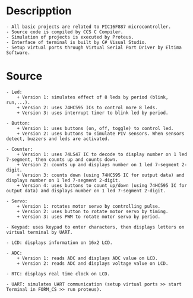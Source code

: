 # Descripption
    - All basic projects are related to PIC16F887 microcontroller.
    - Source code is compiled by CCS C Compiler.
    - Simulation of projects is executed by Proteus.
    - Interface of terminal is built by C# Visual Studio.
    - Setup virtual ports through Virtual Serial Port Driver by Eltima Software.

# Source
    - Led: 
        + Version 1: simulates effect of 8 leds by period (blink, run,...).
        + Version 2: uses 74HC595 ICs to control more 8 leds.
        + Version 3: uses interrupt timer to blink led by period.

    - Button: 
        + Version 1: uses buttons (on, off, toggle) to control led.
        + Version 2: uses buttons to simulate PIV sensors. When sensors detect, buzzers and leds are activated.

    - Counter:
        + Version 1: uses 74LS47 IC to decode to display number on 1 led 7-segment, then counts up and counts down.
        + Version 2: counts up and displays number on 1 led 7-segment 2-digit.
        + Version 3: counts down (using 74HC595 IC for output data) and displays number on 1 led 7-segment 2-digit.
        + Version 4: uses buttons to count up/down (using 74HC595 IC for output data) and displays number on 1 led 7-segment 2-digit.

    - Servo: 
        + Version 1: rotates motor servo by controlling pulse.
        + Version 2: uses button to rotate motor servo by timing.
        + Version 3: uses PWM to rotate motor servo by period.

    - Keypad: uses keypad to enter characters, then displays letters on virtual terminal by UART.

    - LCD: displays information on 16x2 LCD.

    - ADC: 
        + Version 1: reads ADC and displays ADC value on LCD.
        + Version 2: reads ADC and displays voltage value on LCD.

    - RTC: displays real time clock on LCD.

    - UART: simulates UART communication (setup virtual ports >> start Terminal in FORM_CS >> run proteus).